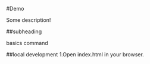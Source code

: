 #Demo

Some description!

##subheading

basics command

##local development
1.Open index.html in your browser.
